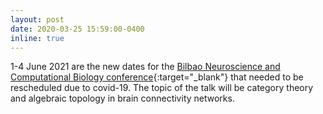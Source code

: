 ```yaml
---
layout: post
date: 2020-03-25 15:59:00-0400
inline: true
---
```


1-4 June 2021 are the new dates for the [Bilbao Neuroscience and Computational Biology conference](https://wp.bcamath.org/bioncb20/){:target="\_blank"} that needed to be rescheduled due to covid-19. The topic of the talk will be category theory and algebraic topology in brain connectivity networks.